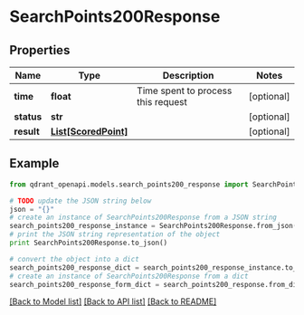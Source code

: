 # SearchPoints200Response


## Properties
Name | Type | Description | Notes
------------ | ------------- | ------------- | -------------
**time** | **float** | Time spent to process this request | [optional] 
**status** | **str** |  | [optional] 
**result** | [**List[ScoredPoint]**](ScoredPoint.md) |  | [optional] 

## Example

```python
from qdrant_openapi.models.search_points200_response import SearchPoints200Response

# TODO update the JSON string below
json = "{}"
# create an instance of SearchPoints200Response from a JSON string
search_points200_response_instance = SearchPoints200Response.from_json(json)
# print the JSON string representation of the object
print SearchPoints200Response.to_json()

# convert the object into a dict
search_points200_response_dict = search_points200_response_instance.to_dict()
# create an instance of SearchPoints200Response from a dict
search_points200_response_form_dict = search_points200_response.from_dict(search_points200_response_dict)
```
[[Back to Model list]](../README.md#documentation-for-models) [[Back to API list]](../README.md#documentation-for-api-endpoints) [[Back to README]](../README.md)


